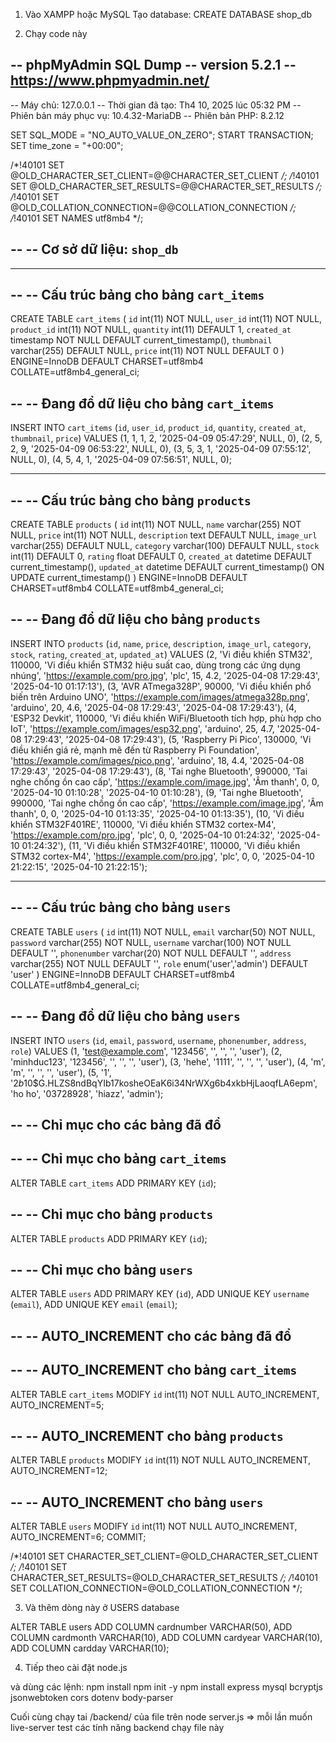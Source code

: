 
1. Vào XAMPP hoặc MySQL 
  Tạo database: CREATE DATABASE shop_db

2. Chạy code này

-- phpMyAdmin SQL Dump
-- version 5.2.1
-- https://www.phpmyadmin.net/
--
-- Máy chủ: 127.0.0.1
-- Thời gian đã tạo: Th4 10, 2025 lúc 05:32 PM
-- Phiên bản máy phục vụ: 10.4.32-MariaDB
-- Phiên bản PHP: 8.2.12

SET SQL_MODE = "NO_AUTO_VALUE_ON_ZERO";
START TRANSACTION;
SET time_zone = "+00:00";


/*!40101 SET @OLD_CHARACTER_SET_CLIENT=@@CHARACTER_SET_CLIENT */;
/*!40101 SET @OLD_CHARACTER_SET_RESULTS=@@CHARACTER_SET_RESULTS */;
/*!40101 SET @OLD_COLLATION_CONNECTION=@@COLLATION_CONNECTION */;
/*!40101 SET NAMES utf8mb4 */;

--
-- Cơ sở dữ liệu: `shop_db`
--

-- --------------------------------------------------------

--
-- Cấu trúc bảng cho bảng `cart_items`
--

CREATE TABLE `cart_items` (
  `id` int(11) NOT NULL,
  `user_id` int(11) NOT NULL,
  `product_id` int(11) NOT NULL,
  `quantity` int(11) DEFAULT 1,
  `created_at` timestamp NOT NULL DEFAULT current_timestamp(),
  `thumbnail` varchar(255) DEFAULT NULL,
  `price` int(11) NOT NULL DEFAULT 0
) ENGINE=InnoDB DEFAULT CHARSET=utf8mb4 COLLATE=utf8mb4_general_ci;

--
-- Đang đổ dữ liệu cho bảng `cart_items`
--

INSERT INTO `cart_items` (`id`, `user_id`, `product_id`, `quantity`, `created_at`, `thumbnail`, `price`) VALUES
(1, 1, 1, 2, '2025-04-09 05:47:29', NULL, 0),
(2, 5, 2, 9, '2025-04-09 06:53:22', NULL, 0),
(3, 5, 3, 1, '2025-04-09 07:55:12', NULL, 0),
(4, 5, 4, 1, '2025-04-09 07:56:51', NULL, 0);

-- --------------------------------------------------------

--
-- Cấu trúc bảng cho bảng `products`
--

CREATE TABLE `products` (
  `id` int(11) NOT NULL,
  `name` varchar(255) NOT NULL,
  `price` int(11) NOT NULL,
  `description` text DEFAULT NULL,
  `image_url` varchar(255) DEFAULT NULL,
  `category` varchar(100) DEFAULT NULL,
  `stock` int(11) DEFAULT 0,
  `rating` float DEFAULT 0,
  `created_at` datetime DEFAULT current_timestamp(),
  `updated_at` datetime DEFAULT current_timestamp() ON UPDATE current_timestamp()
) ENGINE=InnoDB DEFAULT CHARSET=utf8mb4 COLLATE=utf8mb4_general_ci;

--
-- Đang đổ dữ liệu cho bảng `products`
--

INSERT INTO `products` (`id`, `name`, `price`, `description`, `image_url`, `category`, `stock`, `rating`, `created_at`, `updated_at`) VALUES
(2, 'Vi điều khiển STM32', 110000, 'Vi điều khiển STM32 hiệu suất cao, dùng trong các ứng dụng nhúng', 'https://example.com/pro.jpg', 'plc', 15, 4.2, '2025-04-08 17:29:43', '2025-04-10 01:17:13'),
(3, 'AVR ATmega328P', 90000, 'Vi điều khiển phổ biến trên Arduino UNO', 'https://example.com/images/atmega328p.png', 'arduino', 20, 4.6, '2025-04-08 17:29:43', '2025-04-08 17:29:43'),
(4, 'ESP32 Devkit', 110000, 'Vi điều khiển WiFi/Bluetooth tích hợp, phù hợp cho IoT', 'https://example.com/images/esp32.png', 'arduino', 25, 4.7, '2025-04-08 17:29:43', '2025-04-08 17:29:43'),
(5, 'Raspberry Pi Pico', 130000, 'Vi điều khiển giá rẻ, mạnh mẽ đến từ Raspberry Pi Foundation', 'https://example.com/images/pico.png', 'arduino', 18, 4.4, '2025-04-08 17:29:43', '2025-04-08 17:29:43'),
(8, 'Tai nghe Bluetooth', 990000, 'Tai nghe chống ồn cao cấp', 'https://example.com/image.jpg', 'Âm thanh', 0, 0, '2025-04-10 01:10:28', '2025-04-10 01:10:28'),
(9, 'Tai nghe Bluetooth', 990000, 'Tai nghe chống ồn cao cấp', 'https://example.com/image.jpg', 'Âm thanh', 0, 0, '2025-04-10 01:13:35', '2025-04-10 01:13:35'),
(10, 'Vi điều khiển STM32F401RE', 110000, 'Vi điều khiển STM32 cortex-M4', 'https://example.com/pro.jpg', 'plc', 0, 0, '2025-04-10 01:24:32', '2025-04-10 01:24:32'),
(11, 'Vi điều khiển STM32F401RE', 110000, 'Vi điều khiển STM32 cortex-M4', 'https://example.com/pro.jpg', 'plc', 0, 0, '2025-04-10 21:22:15', '2025-04-10 21:22:15');

-- --------------------------------------------------------

--
-- Cấu trúc bảng cho bảng `users`
--

CREATE TABLE `users` (
  `id` int(11) NOT NULL,
  `email` varchar(50) NOT NULL,
  `password` varchar(255) NOT NULL,
  `username` varchar(100) NOT NULL DEFAULT '',
  `phonenumber` varchar(20) NOT NULL DEFAULT '',
  `address` varchar(255) NOT NULL DEFAULT '',
  `role` enum('user','admin') DEFAULT 'user'
) ENGINE=InnoDB DEFAULT CHARSET=utf8mb4 COLLATE=utf8mb4_general_ci;

--
-- Đang đổ dữ liệu cho bảng `users`
--

INSERT INTO `users` (`id`, `email`, `password`, `username`, `phonenumber`, `address`, `role`) VALUES
(1, 'test@example.com', '123456', '', '', '', 'user'),
(2, 'minhduc123', '123456', '', '', '', 'user'),
(3, 'hehe', '1111', '', '', '', 'user'),
(4, 'm', 'm', '', '', '', 'user'),
(5, '1', '$2b$10$G.HLZS8ndBqYIb17kosheOEaK6i34NrWXg6b4xkbHjLaoqfLA6epm', 'ho ho', '03728928', 'hiazz', 'admin');

--
-- Chỉ mục cho các bảng đã đổ
--

--
-- Chỉ mục cho bảng `cart_items`
--
ALTER TABLE `cart_items`
  ADD PRIMARY KEY (`id`);

--
-- Chỉ mục cho bảng `products`
--
ALTER TABLE `products`
  ADD PRIMARY KEY (`id`);

--
-- Chỉ mục cho bảng `users`
--
ALTER TABLE `users`
  ADD PRIMARY KEY (`id`),
  ADD UNIQUE KEY `username` (`email`),
  ADD UNIQUE KEY `email` (`email`);

--
-- AUTO_INCREMENT cho các bảng đã đổ
--

--
-- AUTO_INCREMENT cho bảng `cart_items`
--
ALTER TABLE `cart_items`
  MODIFY `id` int(11) NOT NULL AUTO_INCREMENT, AUTO_INCREMENT=5;

--
-- AUTO_INCREMENT cho bảng `products`
--
ALTER TABLE `products`
  MODIFY `id` int(11) NOT NULL AUTO_INCREMENT, AUTO_INCREMENT=12;

--
-- AUTO_INCREMENT cho bảng `users`
--
ALTER TABLE `users`
  MODIFY `id` int(11) NOT NULL AUTO_INCREMENT, AUTO_INCREMENT=6;
COMMIT;

/*!40101 SET CHARACTER_SET_CLIENT=@OLD_CHARACTER_SET_CLIENT */;
/*!40101 SET CHARACTER_SET_RESULTS=@OLD_CHARACTER_SET_RESULTS */;
/*!40101 SET COLLATION_CONNECTION=@OLD_COLLATION_CONNECTION */;











3. Và thêm dòng này ở USERS database

ALTER TABLE users
ADD COLUMN cardnumber VARCHAR(50),
ADD COLUMN cardmonth VARCHAR(10),
ADD COLUMN cardyear VARCHAR(10),
ADD COLUMN cardday VARCHAR(10);




4. Tiếp theo cài đặt node.js

và dùng các lệnh:
npm install
npm init -y
npm install express mysql bcryptjs jsonwebtoken cors dotenv body-parser

Cuối cùng chạy tai /backend/       của file trên
node server.js   => mỗi lần muốn live-server test các tính năng backend chạy file này



   
